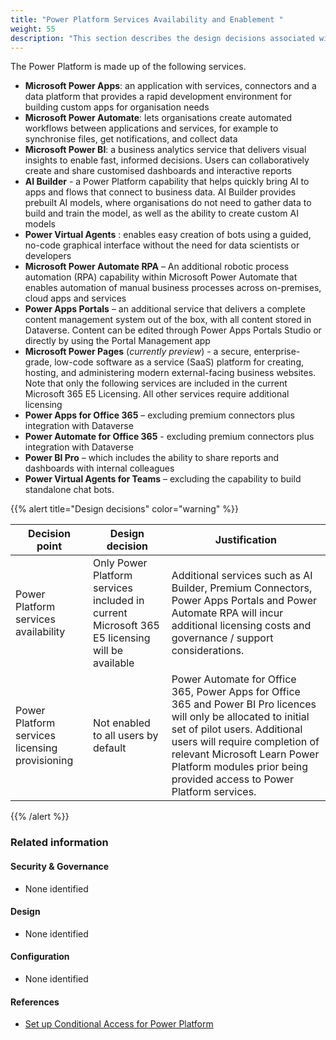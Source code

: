 ```yaml
---
title: "Power Platform Services Availability and Enablement "
weight: 55
description: "This section describes the design decisions associated with which Power Platform services will be enabled and how they will be enabled for system(s) built using ASD's Blueprint for Secure Cloud."
---
```


The Power Platform is made up of the following services. 

* **Microsoft Power Apps**: an application with services, connectors and a data platform that provides a rapid development environment for building custom apps for organisation needs
* **Microsoft Power Automate**:  lets organisations create automated workflows between applications and services, for example to synchronise files, get notifications, and collect data
* **Microsoft Power BI**: a business analytics service that delivers visual insights to enable fast, informed decisions. Users can collaboratively create and share customised dashboards and interactive reports
* **AI Builder** - a Power Platform capability that helps quickly bring AI to apps and flows that connect to business data. AI Builder provides prebuilt AI models, where organisations do not need to gather data to build and train the model, as well as the ability to create custom AI models  
* **Power Virtual Agents** : enables easy creation of bots using a guided, no-code graphical interface without the need for data scientists or developers
* **Microsoft Power Automate RPA** – An additional robotic process automation (RPA) capability within Microsoft Power Automate that enables automation of manual business processes across on-premises, cloud apps and services 
* **Power Apps Portals** – an additional service that delivers a complete content management system out of the box, with all content stored in Dataverse. Content can be edited through Power Apps Portals Studio or directly by using the Portal Management app
* **Microsoft Power Pages** (*currently preview*) - a secure, enterprise-grade, low-code software as a service (SaaS) platform for creating, hosting, and administering modern external-facing business websites.  
Note that only the following services are included in the current Microsoft 365 E5 Licensing. All other services require additional licensing
* **Power Apps for Office 365** – excluding premium connectors plus integration with Dataverse 
* **Power Automate for Office 365** - excluding premium connectors plus integration with Dataverse 
* **Power BI Pro** – which includes the ability to share reports and dashboards with internal colleagues
* **Power Virtual Agents for Teams** – excluding the capability to build standalone chat bots.

{{% alert title="Design decisions" color="warning" %}}

| Decision point                                 | Design decision                                                                               | Justification                                                                                                                                                                                                                                                                                |
|------------------------------------------------|-----------------------------------------------------------------------------------------------|----------------------------------------------------------------------------------------------------------------------------------------------------------------------------------------------------------------------------------------------------------------------------------------------|
| Power Platform services availability           | Only Power Platform services included in current Microsoft 365 E5 licensing will be available | Additional services such as AI Builder, Premium Connectors, Power Apps Portals and Power Automate RPA will incur additional licensing costs and governance / support considerations.                                                                                                         |
| Power Platform services licensing provisioning | Not enabled to all users by default                                                           | Power Automate for Office 365, Power Apps for Office 365 and Power BI Pro licences will only be allocated to initial set of pilot users. Additional users will require completion of relevant Microsoft Learn Power Platform modules prior being provided access to Power Platform services. |

{{% /alert %}}

### Related information

#### Security & Governance

* None identified

#### Design

* None identified

#### Configuration

* None identified

#### References

* [Set up Conditional Access for Power Platform](https://docs.microsoft.com/power-platform/guidance/adoption/conditional-access)
